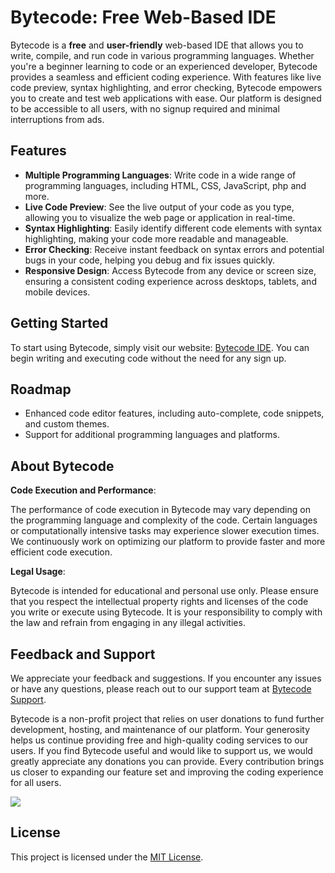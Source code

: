 # Bytecode: Free Web-Based IDE

Bytecode is a **free** and **user-friendly** web-based IDE that allows you to write, compile, and run code in various programming languages. Whether you're a beginner learning to code or an experienced developer, Bytecode provides a seamless and efficient coding experience. With features like live code preview, syntax highlighting, and error checking, Bytecode empowers you to create and test web applications with ease. Our platform is designed to be accessible to all users, with no signup required and minimal interruptions from ads.

## Features

- **Multiple Programming Languages**: Write code in a wide range of programming languages, including HTML, CSS, JavaScript, php and more.
- **Live Code Preview**: See the live output of your code as you type, allowing you to visualize the web page or application in real-time.
- **Syntax Highlighting**: Easily identify different code elements with syntax highlighting, making your code more readable and manageable.
- **Error Checking**: Receive instant feedback on syntax errors and potential bugs in your code, helping you debug and fix issues quickly.
- **Responsive Design**: Access Bytecode from any device or screen size, ensuring a consistent coding experience across desktops, tablets, and mobile devices.

## Getting Started

To start using Bytecode, simply visit our website: [Bytecode IDE](https://bytecode.zya.me). You can begin writing and executing code without the need for any sign up.

## Roadmap

- Enhanced code editor features, including auto-complete, code snippets, and custom themes.
- Support for additional programming languages and platforms.

## About Bytecode

**Code Execution and Performance**:

The performance of code execution in Bytecode may vary depending on the programming language and complexity of the code. Certain languages or computationally intensive tasks may experience slower execution times. We continuously work on optimizing our platform to provide faster and more efficient code execution.

**Legal Usage**:

Bytecode is intended for educational and personal use only. Please ensure that you respect the intellectual property rights and licenses of the code you write or execute using Bytecode. It is your responsibility to comply with the law and refrain from engaging in any illegal activities.

## Feedback and Support

We appreciate your feedback and suggestions. If you encounter any issues or have any questions, please reach out to our support team at [Bytecode Support](mailto:byt3w1z4rd@proton.me).

Bytecode is a non-profit project that relies on user donations to fund further development, hosting, and maintenance of our platform. Your generosity helps us continue providing free and high-quality coding services to our users. If you find Bytecode useful and would like to support us, we would greatly appreciate any donations you can provide. Every contribution brings us closer to expanding our feature set and improving the coding experience for all users.

<a href="https://www.buymeacoffee.com/BYT3W1Z4RD" target="_blank"><img src="https://img.buymeacoffee.com/button-api/?text=Donate%20To%20Bytecode&button_colour=121212&font_colour=ffffff&font_family=Inter&outline_colour=980fff&coffee_colour=980fff"></a>

## License

This project is licensed under the [MIT License](https://github.com/BYT3W1Z4RD/byt3w1z4rd.github.io/blob/main/LICENSE).
